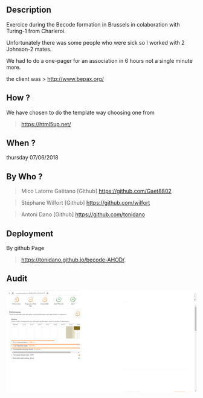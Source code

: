 ## Description

Exercice during the Becode formation in Brussels in colaboration with Turing-1 from Charleroi.

Unfortunately there was some people who were sick so I worked with 2 Johnson-2 mates.

We had to do a one-pager for an association in 6 hours not a single minute more.

the client was > http://www.bepax.org/

## How ?

We have chosen to do the template way choosing one from

> https://html5up.net/

## When ?

thursday 07/06/2018

## By Who ?

>Mico Latorre Gaëtano
[Github] https://github.com/Gaet8802

>Stéphane Wilfort
[Github] https://github.com/wilfort

>Antoni Dano
[Github] https://github.com/tonidano

## Deployment

By github Page

> https://tonidano.github.io/becode-AHOD/.

## Audit
![Test Lightouse](test-lighthouse.png)